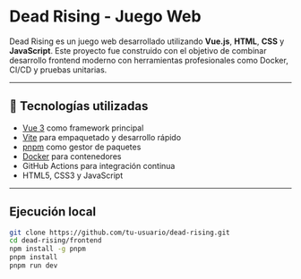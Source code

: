 
#  Dead Rising - Juego Web

Dead Rising es un juego web desarrollado utilizando **Vue.js**, **HTML**, **CSS** y **JavaScript**. Este proyecto fue construido con el objetivo de combinar desarrollo frontend moderno con herramientas profesionales como Docker, CI/CD y pruebas unitarias.


---
## 🧩 Tecnologías utilizadas

- [Vue 3](https://vuejs.org/) como framework principal
- [Vite](https://vitejs.dev/) para empaquetado y desarrollo rápido
- [pnpm](https://pnpm.io/) como gestor de paquetes
- [Docker](https://www.docker.com/) para contenedores
- GitHub Actions para integración continua
- HTML5, CSS3 y JavaScript


---

##  Ejecución local

```bash
git clone https://github.com/tu-usuario/dead-rising.git
cd dead-rising/frontend
npm install -g pnpm
pnpm install
pnpm run dev
